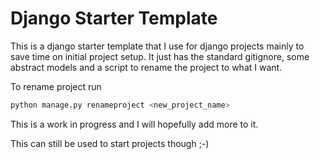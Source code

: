 # Django Starter Template

This is a django starter template that I use for django projects mainly to save time on initial project setup.
It just has the standard gitignore, some abstract models and a script to rename the project to what I want.
 
To rename project run
```python
python manage.py renameproject <new_project_name>
```

This is a work in progress and I will hopefully add more to it.

This can still be used to start projects though ;-)